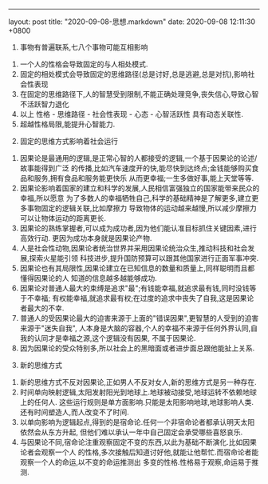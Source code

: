 ---
layout: post
title:  "2020-09-08-思想.markdown"
date:   2020-09-08 12:11:30 +0800

1. 事物有普遍联系,七八个事物可能互相影响
1) 一个人的性格会导致固定的与人相处模式.
2) 固定的相处模式会导致固定的思维路径(总是讨好,总是逃避,总是对抗),影响社会性表现
3) 在固定的思维路径下,人的智慧受到限制,不能正确处理竞争,丧失信心,导致心智不活跃智力退化
4) 以上 性格 - 思维路径 - 社会性表现 - 心态 - 心智活跃性 具有动态关联性.
5) 超越性格局限,能提升心智能力.

2. 固定的思维方式影响着社会运行
1) 因果论是最通用的逻辑,是正常心智的人都接受的逻辑,一个基于因果论的论述/故事能得到广泛
的传播,比如汽车速度开的快,能尽快到达终点;金钱能够购买食品和服务,拥有食品和服务能更快乐
从而更幸福;一生多做好事,能上天堂等等.
2) 因果论影响着国家的建立和科学的发展,人民相信富强独立的国家能带来民众的幸福,所以愿意
为了多数人的幸福牺牲自己,科学的基础精神是了解更多,建立更多事物固定的逻辑关联,比如摩擦力
导致物体的运动越来越慢,所以减少摩擦力可以让物体运动的距离更长.
3) 因果论的熟练掌握者,可以成为成功者,因为他们能认准目标抓住关键因素,进行高效行动.
更因为成功本身就是因果论产物.
4) 人是社会性动物,因果论者统治世界并采用因果论统治众生,推动科技和社会发展,探索火星能引领
科技进步,提升国防预算可以跟其他国家进行正面军事冲突.
5) 因果论也有其局限性,因果论建立在已知信息的数量和质量上,同样聪明而且都懂得因果论的人
知道的信息越多越能够成功.
6) 因果论对普通人最大的束缚是追求"最";有钱能幸福,就追求最有钱,同时没钱等于不幸福;
有权能幸福,就追求最有权;在过度的追求中丧失了自我,这是因果论者最大的不幸.
7) 普通人的受因果论最大的迫害来源于上面的"错误因果",更智慧的人受到的迫害来源于"迷失自我",
人本身是大脑的容器,个人的幸福不来源于任何外界认同,自我的认同才是幸福之源,这个逻辑没有因果,
不属于因果论.
8) 因为因果论的受众特别多,所以社会上的黑暗面或者进步面总跟他能扯上关系.

3. 新的思维方式
1) 新的思维方式不反对因果论,正如男人不反对女人,新的思维方式是另一种存在.
2) 时间单向映射逻辑,太阳发射阳光到地球上.地球被动接受,地球运转不依赖地球上的任何人.
这些运行规则是单方面影响.只能是太阳影响地球,地球影响人类.还有时间塑造人,而人改变不了时间.
3) 以单向影响为逻辑起点,得到的是宿命论.任何一个非宿命论者都承认明天太阳依然会从东方升起,
但他们难以承认一年中自己固定会承受哪些喜怒哀乐.
4) 与因果论不同,宿命论注重观察固定不变的东西,以此为基础不断演化.比如因果论者会观察一个人
的性格,多次接触后知道讨好他,就能让他帮忙.而宿命论者能观察一个人的命运,以不变的命运推测出
多变的性格.性格易于观察,命运易于推测.








